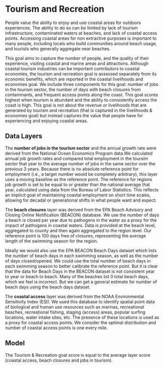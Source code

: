 # Tourism and Recreation

People value the ability to enjoy and use coastal areas for outdoors experiences. The ability to do so can be limited by lack of tourism infrastructure, contaminated waters at beaches, and lack of coastal access points. Accessing coastal areas for non extractive purposes is important to many people, including locals who build communities around beach usage, and tourists who generally aggregate near beaches. 

This goal aims to capture the number of people, and the quality of their experience, visiting coastal and marine areas and attractions. Although coastal tourism industries can be important contributors to coastal economies, the tourism and recreation goal is assessed separately from its economic benefits, which are reported in the coastal livelihoods and economies goal. We include three components for this goal: number of jobs in the tourism sector, the number of days with beach closures from contaminants, and frequent access points along the coast. This goal scores highest when tourism is abundant and the ability to consistently access the coast is high. This goal is not about the revenue or livelihoods that are generated by tourism and recreation (that is captured in the livelihoods & economies goal) but instead captures the value that people have for experiencing and enjoying coastal areas. 

## Data Layers

The **number of jobs in the tourism sector** and the annual growth rate were derived from the National Ocean Economics Program data.We calculated annual job growth rates and compared total employment in the toursim sector that year to the average number of jobs in the same sector over the previous 3 years. Because there is no absolute reference point for employment (i.e., a target number would be completely arbitrary), this layer uses a moving baseline as the reference point. The reference for regions job growth is set to be equal to or greater than the national average that year, calculated using data from the Bureau of Labor Statistics. This reflects an implicit goal of maintaining coastal employment on short time scales, allowing for decadal or generational shifts in what people want and expect.

The **beach closures** layer was derived from the EPA Beach Advisory and Closing Online Notification (BEACON) database. We use the number of days a beach is closed per year due to pathogens in the water as a proxy for the impact of pathogens in coastal waters. Data is provided at the beach level, aggregated to county and then again aggregated to the region level. Our reference point is 100 days free of closures, representing the average length of the swimming season for the region. 

Ideally we would also use the EPA BEACON Beach Days dataset which lists the number of beach days in each swimming season, as well as the number of days closed/opened. We could use the total number of beach days in each swimming season to better calibrate the reference point. But it is clear that the data for Beach Days in the BEACON dataset is not consistent year to year or beach to beach. Many of the beaches list 0 total beach days, which we feel is incorrect. But we can get a general estimate for number of beach days using the beach days dataset.
 
The **coastal access** layer was derived from the NOAA Environmental Sensitivity Index (ESI).  We used this database to identify spatial point data of biological and human use resources such as marinas, recreational beaches, recreational fishing, staging (access) areas, popular surfing locations, water intake sites, etc. The presence of these locations is used as a proxy for coastal access points. We consider the optimal distribution and number of coastal access points is one every mile. 


## Model

The Tourism & Recreation goal score is equal to the average layer score (coastal access, beach closures and jobs in tourism).



